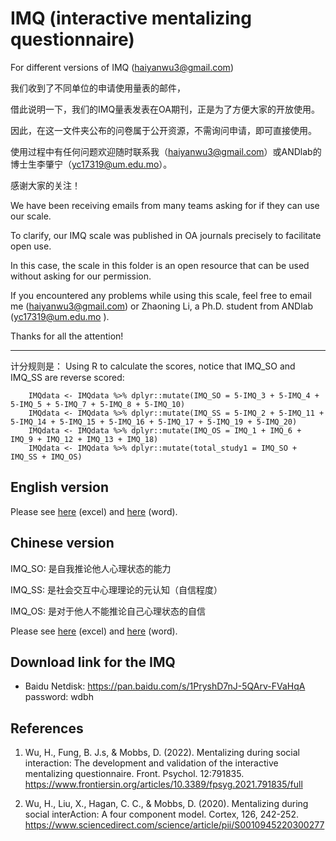 # IMQ (interactive mentalizing questionnaire)

For different versions of IMQ (haiyanwu3@gmail.com)

我们收到了不同单位的申请使用量表的邮件，

借此说明一下，我们的IMQ量表发表在OA期刊，正是为了方便大家的开放使用。

因此，在这一文件夹公布的问卷属于公开资源，不需询问申请，即可直接使用。

使用过程中有任何问题欢迎随时联系我（haiyanwu3@gmail.com）或ANDlab的博士生李肇宁（yc17319@um.edu.mo）。

感谢大家的关注！

We have been receiving emails from many teams asking for if they can use our scale. 

To clarify, our IMQ scale was published in OA journals precisely to facilitate open use.

In this case, the scale in this folder is an open resource that can be used without asking for our permission. 

If you encountered any problems while using this scale, feel free to email me (haiyanwu3@gmail.com) or Zhaoning Li, a Ph.D. student from ANDlab (yc17319@um.edu.mo ).

Thanks for all the attention!

----
计分规则是：
Using R to calculate the scores, notice that IMQ_SO and IMQ_SS are reverse scored:

        IMQdata <- IMQdata %>% dplyr::mutate(IMQ_SO = 5-IMQ_3 + 5-IMQ_4 + 5-IMQ_5 + 5-IMQ_7 + 5-IMQ_8 + 5-IMQ_10)
        IMQdata <- IMQdata %>% dplyr::mutate(IMQ_SS = 5-IMQ_2 + 5-IMQ_11 + 5-IMQ_14 + 5-IMQ_15 + 5-IMQ_16 + 5-IMQ_17 + 5-IMQ_19 + 5-IMQ_20)
        IMQdata <- IMQdata %>% dplyr::mutate(IMQ_OS = IMQ_1 + IMQ_6 + IMQ_9 + IMQ_12 + IMQ_13 + IMQ_18)
        IMQdata <- IMQdata %>% dplyr::mutate(total_study1 = IMQ_SO + IMQ_SS + IMQ_OS)

## English version 

Please see [here](https://github.com/andlab-um/IMQ/blob/main/IMQ_EN.xlsx) (excel) and [here](https://github.com/andlab-um/IMQ/blob/main/IMQ_EN.docx) (word).

## Chinese version

IMQ_SO: 是自我推论他人心理状态的能力

IMQ_SS: 是社会交互中心理理论的元认知（自信程度）

IMQ_OS: 是对于他人不能推论自己心理状态的自信

Please see [here](https://github.com/andlab-um/IMQ/blob/main/IMQ_CN.xlsx) (excel) and [here](https://github.com/andlab-um/IMQ/blob/main/IMQ_CN.docx) (word).

## Download link for the IMQ

- Baidu Netdisk: https://pan.baidu.com/s/1PryshD7nJ-5QArv-FVaHqA password: wdbh

## References
1. Wu, H., Fung, B. J.s, & Mobbs, D. (2022). Mentalizing during social interaction: The development and validation of the interactive mentalizing questionnaire. Front. Psychol. 12:791835. https://www.frontiersin.org/articles/10.3389/fpsyg.2021.791835/full

2. Wu, H., Liu, X., Hagan, C. C., & Mobbs, D. (2020). Mentalizing during social interAction: A four component model. Cortex, 126, 242-252.
https://www.sciencedirect.com/science/article/pii/S0010945220300277

